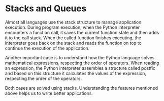 # Stacks and Queues

Almost all languages ​​use the stack structure to manage application execution. During program execution, when the Python interpreter encounters a function call, it saves the current function state and then adds it to the call stack. When the called function finishes executing, the interpreter goes back on the stack and reads the function on top to continue the execution of the application.

Another important case is to understand how the Python language solves mathematical expressions, respecting the order of operators. When reading an expression, the Python interpreter assembles a structure called postfix and based on this structure it calculates the values ​​of the expression, respecting the order of the operators.

Both cases are solved using stacks. Understanding the features mentioned above helps us to write better applications.

